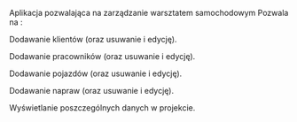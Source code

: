 
Aplikacja pozwalająca na zarządzanie warsztatem samochodowym Pozwala na :

Dodawanie klientów (oraz usuwanie i edycję).

Dodawanie pracowników (oraz usuwanie i edycję).

Dodawanie pojazdów (oraz usuwanie i edycję).

Dodawanie napraw (oraz usuwanie i edycję).

Wyświetlanie poszczególnych danych w projekcie.
